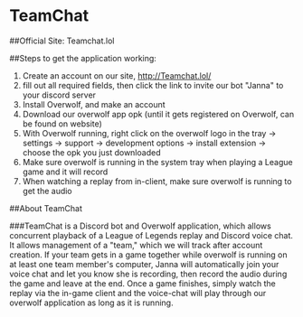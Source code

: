 # TeamChat

##Official Site: Teamchat.lol

##Steps to get the application working:

1. Create an account on our site, http://Teamchat.lol/ 
2. fill out all required fields, then click the link to invite our bot "Janna" to your discord server
3. Install Overwolf, and make an account
4. Download our overwolf app opk (until it gets registered on Overwolf, can be found on website)
5. With Overwolf running, right click on the overwolf logo in the tray -> settings -> support -> development options -> install extension -> choose the opk you just downloaded
6. Make sure overwolf is running in the system tray when playing a League game and it will record
7. When watching a replay from in-client, make sure overwolf is running to get the audio

##About TeamChat

###TeamChat is a Discord bot and Overwolf application, which allows concurrent playback of a League of Legends replay and Discord voice chat. It allows management of a "team," which we will track after account creation. If your team gets in a game together while overwolf is running on at least one team member's computer, Janna will automatically join your voice chat and let you know she is recording, then record the audio during the game and leave at the end. Once a game finishes, simply watch the replay via the in-game client and the voice-chat will play through our overwolf application as long as it is running.

